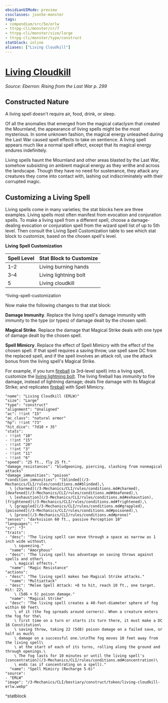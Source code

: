 ```yaml
---
obsidianUIMode: preview
cssclasses: json5e-monster
tags:
- compendium/src/5e/erlw
- ttrpg-cli/monster/cr/7
- ttrpg-cli/monster/size/large
- ttrpg-cli/monster/type/construct
statblock: inline
aliases: ["Living Cloudkill"]
---
```

# [Living Cloudkill](3-Mechanics\CLI\bestiary\construct/living-cloudkill-erlw.md)
*Source: Eberron: Rising from the Last War p. 299*  

## Constructed Nature

A living spell doesn't require air, food, drink, or sleep.

Of all the anomalies that emerged from the magical cataclysm that created the Mournland, the appearance of living spells might be the most mysterious. In some unknown fashion, the magical energy unleashed during the Last War caused spell effects to take on sentience. A living spell appears much like a normal spell effect, except that its magical energy endures indefinitely.

Living spells haunt the Mournland and other areas blasted by the Last War, somehow subsisting on ambient magical energy as they writhe and across the landscape. Though they have no need for sustenance, they attack any creatures they come into contact with, lashing out indiscriminately with their corrupted magic.

## Customizing a Living Spell

Living spells come in many varieties; the stat blocks here are three examples. Living spells most often manifest from evocation and conjuration spells. To make a living spell from a different spell, choose a damage-dealing evocation or conjuration spell from the wizard spell list of up to 5th level. Then consult the Living Spell Customization table to see which stat block to customize, based on the chosen spell's level.

**Living Spell Customization**

| Spell Level | Stat Block to Customize |
|-------------|-------------------------|
| 1–2 | Living burning hands |
| 3–4 | Living lightning bolt |
| 5 | Living cloudkill |
^living-spell-customization

Now make the following changes to that stat block:

**Damage Immunity**. Replace the living spell's damage immunity with immunity to the type (or types) of damage dealt by the chosen spell.

**Magical Strike**. Replace the damage that Magical Strike deals with one type of damage dealt by the chosen spell.

**Spell Mimicry**. Replace the effect of Spell Mimicry with the effect of the chosen spell. If that spell requires a saving throw, use spell save DC from the replaced spell, and if the spell involves an attack roll, use the attack bonus from the living spell's Magical Strike.

For example, if you turn [fireball](/3-Mechanics/CLI/spells/fireball.md) (a 3rd-level spell) into a living spell, customize the [living lightning bolt](/3-Mechanics/CLI/bestiary/construct/living-lightning-bolt-erlw.md). The living fireball has immunity to fire damage, instead of lightning damage; deals fire damage with its Magical Strike; and replicates [fireball](/3-Mechanics/CLI/spells/fireball.md) with Spell Mimicry.

```statblock
"name": "Living Cloudkill (ERLW)"
"size": "Large"
"type": "construct"
"alignment": "Unaligned"
"ac": !!int "15"
"ac_class": "natural armor"
"hp": !!int "73"
"hit_dice": "7d10 + 35"
"stats":
- !!int "10"
- !!int "15"
- !!int "20"
- !!int "3"
- !!int "11"
- !!int "6"
"speed": "25 ft., fly 25 ft."
"damage_resistances": "bludgeoning, piercing, slashing from nonmagical attacks"
"damage_immunities": "poison"
"condition_immunities": "[blinded](/3-Mechanics/CLI/rules/conditions.md#blinded),\
  \ [charmed](/3-Mechanics/CLI/rules/conditions.md#charmed), [deafened](/3-Mechanics/CLI/rules/conditions.md#deafened),\
  \ [exhaustion](/3-Mechanics/CLI/rules/conditions.md#exhaustion), [frightened](/3-Mechanics/CLI/rules/conditions.md#frightened),\
  \ [grappled](/3-Mechanics/CLI/rules/conditions.md#grappled), [poisoned](/3-Mechanics/CLI/rules/conditions.md#poisoned),\
  \ [prone](/3-Mechanics/CLI/rules/conditions.md#prone)"
"senses": "darkvision 60 ft., passive Perception 10"
"languages": ""
"cr": "7"
"traits":
- "desc": "The living spell can move through a space as narrow as 1 inch wide without\
    \ squeezing."
  "name": "Amorphous"
- "desc": "The living spell has advantage on saving throws against spells and other\
    \ magical effects."
  "name": "Magic Resistance"
"actions":
- "desc": "The living spell makes two Magical Strike attacks."
  "name": "Multiattack"
- "desc": "Melee Spell Attack: +8 to hit, reach 10 ft., one target. Hit: 22\
    \ (5d6 + 5) poison damage."
  "name": "Magical Strike"
- "desc": "The living spell creates a 40-foot-diameter sphere of fog within 60 feet\
    \ of it (the fog spreads around corners). When a creature enters the fog for the\
    \ first time on a turn or starts its turn there, it must make a DC 16 Constitution\
    \ saving throw, taking 22 (5d8) poison damage on a failed save, or half as much\
    \ damage on a successful one.\n\nThe fog moves 10 feet away from the living spell\
    \ at the start of each of its turns, rolling along the ground and through openings.\
    \ The fog lasts for 10 minutes or until the living spell's [concentration](/3-Mechanics/CLI/rules/conditions.md#concentration)\
    \ ends (as if concentrating on a spell)."
  "name": "Spell Mimicry (Recharge 5-6)"
"source":
- "ERLW"
"image": "/3-Mechanics/CLI/bestiary/construct/token/living-cloudkill-erlw.webp"
```
^statblock